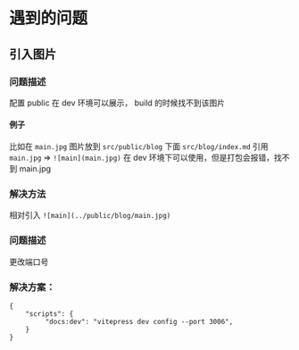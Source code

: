 # 遇到的问题

## 引入图片

### 问题描述

配置 public 在 dev 环境可以展示， build 的时候找不到该图片

#### 例子

比如在 `main.jpg` 图片放到 `src/public/blog` 下面 `src/blog/index.md` 引用 `main.jpg` => `![main](main.jpg)` 在 dev 环境下可以使用，但是打包会报错，找不到 main.jpg

### 解决方法

相对引入 `![main](../public/blog/main.jpg)`

### 问题描述

更改端口号

### 解决方案：

```json{3}
{
    "scripts": {
         "docs:dev": "vitepress dev config --port 3006",
    }
}
```
